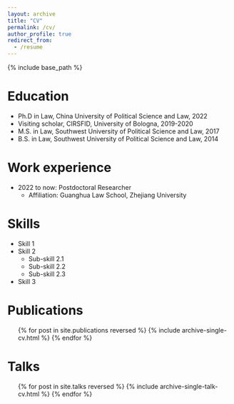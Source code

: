 ```yaml
---
layout: archive
title: "CV"
permalink: /cv/
author_profile: true
redirect_from:
  - /resume
---
```


{% include base_path %}

Education
======
* Ph.D in Law, China University of Political Science and Law, 2022
* Visiting scholar, CIRSFID, University of Bologna, 2019-2020
* M.S. in Law, Southwest University of Political Science and Law, 2017
* B.S. in Law, Southwest University of Political Science and Law, 2014

Work experience
======
* 2022 to now: Postdoctoral Researcher
  * Affiliation: Guanghua Law School, Zhejiang University
  
 
  
Skills
======
* Skill 1
* Skill 2
  * Sub-skill 2.1
  * Sub-skill 2.2
  * Sub-skill 2.3
* Skill 3

Publications
======
  <ul>{% for post in site.publications reversed %}
    {% include archive-single-cv.html %}
  {% endfor %}</ul>
  
Talks
======
  <ul>{% for post in site.talks reversed %}
    {% include archive-single-talk-cv.html  %}
  {% endfor %}</ul>
  


